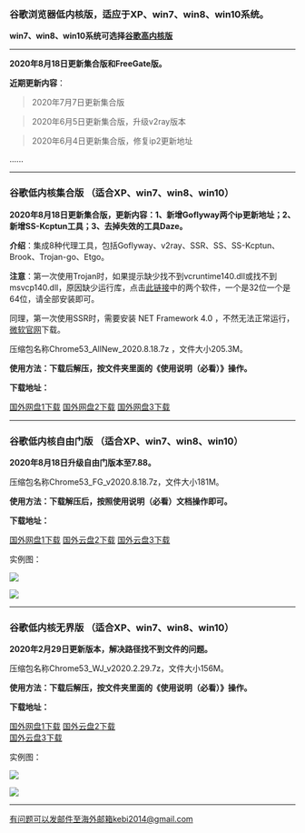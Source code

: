 ### 谷歌浏览器低内核版，适应于XP、win7、win8、win10系统。

**win7、win8、win10系统可选择[谷歌高内核版](https://github.com/Alvin9999/new-pac/wiki/%E9%AB%98%E5%86%85%E6%A0%B8%E7%89%88)**

***

**2020年8月18日更新集合版和FreeGate版。**

**近期更新内容**：

> 2020年7月7日更新集合版

> 2020年6月5日更新集合版，升级v2ray版本

> 2020年6月4日更新集合版，修复ip2更新地址

......

***

### 谷歌低内核集合版 （适合XP、win7、win8、win10）

**2020年8月18日更新集合版，更新内容：1、新增Goflyway两个ip更新地址；2、新增SS-Kcptun工具；3、去掉失效的工具Daze。**

**介绍**：集成8种代理工具，包括Goflyway、v2ray、SSR、SS、SS-Kcptun、Brook、Trojan-go、Etgo。

**注意**：第一次使用Trojan时，如果提示缺少找不到vcruntime140.dll或找不到msvcp140.dll，原因缺少运行库，点击[此链接](https://www.microsoft.com/en-us/download/details.aspx?id=48145)中的两个软件，一个是32位一个是64位，请全部安装即可。

同理，第一次使用SSR时，需要安装 NET Framework 4.0 ，不然无法正常运行，[微软官网](https://www.microsoft.com/zh-cn/download/details.aspx?id=17718)下载。

压缩包名称Chrome53_AllNew_2020.8.18.7z ，文件大小205.3M。

**使用方法：下载后解压，按文件夹里面的《使用说明（必看）》操作。**

**下载地址：**

[国外网盘1下载](http://45.88.43.37/Chrome53_AllNew_2020.8.18.7z) 
[国外网盘2下载](http://173.0.55.67/html/2020818/Chrome53_AllNew_2020.8.18.7z) 
[国外网盘3下载](http://tr1.freedown7.club/html/2020818/Chrome53_AllNew_2020.8.18.7z) 


***


### 谷歌低内核自由门版  （适合XP、win7、win8、win10）

**2020年8月18日升级自由门版本至7.88。**

压缩包名称Chrome53_FG_v2020.8.18.7z，文件大小181M。

**使用方法：下载解压后，按照使用说明（必看）文档操作即可。**

**下载地址：**

[国外网盘1下载](http://45.88.43.37/Chrome53_FG_v2020.8.18.7z) 
[国外云盘2下载](http://173.0.55.67/html/2020818/Chrome53_FG_v2020.8.18.7z) 
[国外云盘3下载](http://tr1.freedown7.club/html/2020818/Chrome53_FG_v2020.8.18.7z) 

实例图：

![](https://cdn.jsdelivr.net/gh/Alvin9999/pac2/softimag/53fg1.png)

![](https://cdn.jsdelivr.net/gh/Alvin9999/PAC/download/53freegate1.PNG)


***

### 谷歌低内核无界版  （适合XP、win7、win8、win10）

**2020年2月29日更新版本，解决路径找不到文件的问题。**

压缩包名称Chrome53_WJ_v2020.2.29.7z，文件大小156M。

**使用方法：下载后解压，按文件夹里面的《使用说明（必看）》操作。**

**下载地址：**

[国外网盘1下载](http://45.88.43.37/Chrome53_WJ_v2020.2.29.7z)
[国外云盘2下载](http://173.0.55.67/html/20202292/Chrome53_WJ_v2020.2.29.7z)  
[国外云盘3下载](http://tr1.freedown7.club/html/20202292/Chrome53_WJ_v2020.2.29.7z) 

实例图：

![](https://cdn.jsdelivr.net/gh/Alvin9999/pac2/softimag/53wuj1.png)

![](https://cdn.jsdelivr.net/gh/Alvin9999/PAC/download/53wujie1.PNG)


***




有问题可以发邮件至海外邮箱kebi2014@gmail.com

